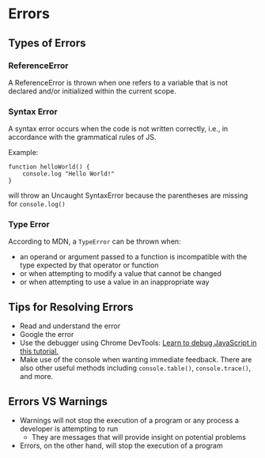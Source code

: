 # Errors

## Types of Errors

### ReferenceError

A ReferenceError is thrown when one refers to a variable that is not declared and/or initialized within the current scope.

### Syntax Error

A syntax error occurs when the code is not written correctly, i.e., in accordance with the grammatical rules of JS.

Example:

    function helloWorld() {
        console.log "Hello World!"
    }

will throw an Uncaught SyntaxError because the parentheses are missing for `console.log()`

### Type Error

According to MDN, a `TypeError` can be thrown when:

- an operand or argument passed to a function is incompatible with the type expected by that operator or function
- or when attempting to modify a value that cannot be changed
- or when attempting to use a value in an inappropriate way

## Tips for Resolving Errors

- Read and understand the error
- Google the error
- Use the debugger using Chrome DevTools: [Learn to debug JavaScript in this tutorial.](https://developer.chrome.com/docs/devtools/javascript/)
- Make use of the console when wanting immediate feedback. There are also other useful methods including `console.table()`, `console.trace()`, and more.

## Errors VS Warnings

- Warnings will not stop the execution of a program or any process a developer is attempting to run
  - They are messages that will provide insight on potential problems
- Errors, on the other hand, will stop the execution of a program
